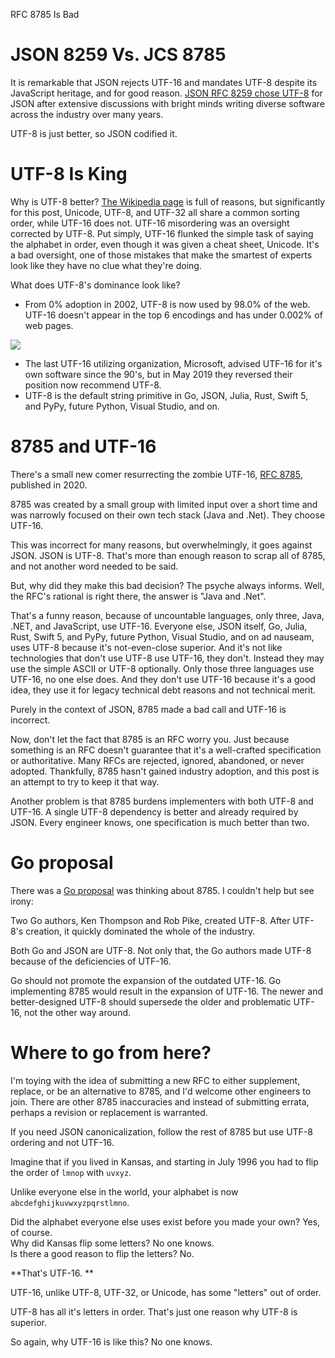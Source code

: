 
RFC 8785 Is Bad  

# JSON 8259 Vs. JCS 8785 

It is remarkable that JSON rejects UTF-16 and mandates UTF-8 despite its JavaScript heritage, and for good reason.  [JSON RFC 8259 chose UTF-8](https://www.rfc-editor.org/rfc/rfc8259#section-8.1) for JSON after extensive discussions with bright minds writing diverse software across the industry over many years. 

UTF-8 is just better, so JSON codified it.  

# UTF-8 Is King
Why is UTF-8 better?  [The Wikipedia page](https://en.wikipedia.org/wiki/UTF-8) is full of reasons, but significantly for this post, Unicode, UTF-8, and UTF-32 all share a common sorting order, while UTF-16 does not. UTF-16 misordering was an oversight corrected by UTF-8.  Put simply, UTF-16 flunked the simple task of saying the alphabet in order, even though it was given a cheat sheet, Unicode.  It's a bad oversight, one of those mistakes that make the smartest of experts look like they have no clue what they're doing.  

What does UTF-8's dominance look like?
- From 0% adoption in 2002, UTF-8 is now used by 98.0% of the web.  UTF-16 doesn't appear in the top 6 encodings and has under 0.002% of web pages.  

![](https://upload.wikimedia.org/wikipedia/commons/f/fd/UTF-8_takes_over.png)

- The last UTF-16 utilizing organization, Microsoft, advised UTF-16 for it's own software since the 90's, but in May 2019 they reversed their position now recommend UTF-8.  
- UTF-8 is the default string primitive in Go, JSON, Julia, Rust, Swift 5, and PyPy, future Python, Visual Studio, and on. 

# 8785 and UTF-16
There's a small new comer resurrecting the zombie UTF-16, [RFC 8785](https://www.rfc-editor.org/rfc/rfc8785), published in 2020.

8785 was created by a small group with limited input over a short time and was narrowly focused on their own tech stack (Java and .Net).  They choose UTF-16.  

This was incorrect for many reasons, but overwhelmingly, it goes against JSON.  JSON is UTF-8.  That's more than enough reason to scrap all of 8785, and not another word needed to be said. 

But, why did they make this bad decision?  The psyche always informs.  Well, the RFC's rational is right there, the answer is "Java and .Net".  

That's a funny reason, because of uncountable languages, only three, Java, .NET, and JavaScript, use UTF-16.  Everyone else, JSON itself, Go, Julia, Rust, Swift 5, and PyPy, future Python, Visual Studio, and on ad nauseam, uses UTF-8 because it's not-even-close superior.  And it's not like technologies that don't use UTF-8 use UTF-16, they don't.  Instead they may use the simple ASCII or UTF-8 optionally.  Only those three languages use UTF-16, no one else does.  And they don't use UTF-16 because it's a good idea, they use it for legacy technical debt reasons and not technical merit.

Purely in the context of JSON, 8785 made a bad call and UTF-16 is incorrect.  

Now, don't let the fact that 8785 is an RFC worry you.  Just because something is an RFC doesn't guarantee that it's a well-crafted specification or authoritative.  Many RFCs are rejected, ignored, abandoned, or never adopted.  Thankfully, 8785 hasn't gained industry adoption, and this post is an attempt to try to keep it that way.  

Another problem is that 8785 burdens implementers with both UTF-8 and UTF-16.  A single UTF-8 dependency is better and already required by JSON.  Every engineer knows, one specification is much better than two.  

# Go proposal
There was a [Go proposal](https://github.com/golang/go/discussions/63397) was thinking about 8785.  I couldn't help but see irony:

Two Go authors, Ken Thompson and Rob Pike, created UTF-8.  After UTF-8's creation, it quickly dominated the whole of the industry.  

Both Go and JSON are UTF-8.  Not only that, the Go authors made UTF-8 because of the deficiencies of UTF-16.  

Go should not promote the expansion of the outdated UTF-16.  Go implementing 8785 would result in the expansion of UTF-16.  The newer and better-designed UTF-8 should supersede the older and problematic UTF-16, not the other way around. 

# Where to go from here?

I'm toying with the idea of submitting a new RFC to either supplement, replace, or be an alternative to 8785, and I'd welcome other engineers to join.  There are other 8785 inaccuracies and instead of submitting errata, perhaps a revision or replacement is warranted.  

If you need JSON canonicalization, follow the rest of 8785 but use UTF-8 ordering and not UTF-16.  






Imagine that if you lived in Kansas, and starting in July 1996 you had to flip the order of `lmnop` with `uvxyz`. 

Unlike everyone else in the world, your alphabet is now `abcdefghijkuvwxyzpqrstlmno`.

Did the alphabet everyone else uses exist before you made your own?  Yes, of course.  
Why did Kansas flip some letters?  No one knows.  
Is there a good reason to flip the letters?  No.  

**That's UTF-16. **

UTF-16, unlike UTF-8, UTF-32, or Unicode, has some "letters" out of order.  

UTF-8 has all it's letters in order.  That's just one reason why UTF-8 is superior.  



So again, why UTF-16 is like this?  No one knows.  